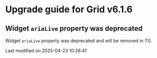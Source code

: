 # Upgrade guide for Grid v6.1.6

## Widget `ariaLive` property was deprecated 

Widget `ariaLive` property was deprecated and will be removed in 7.0.


<p class="last-modified">Last modified on 2025-04-23 10:28:41</p>